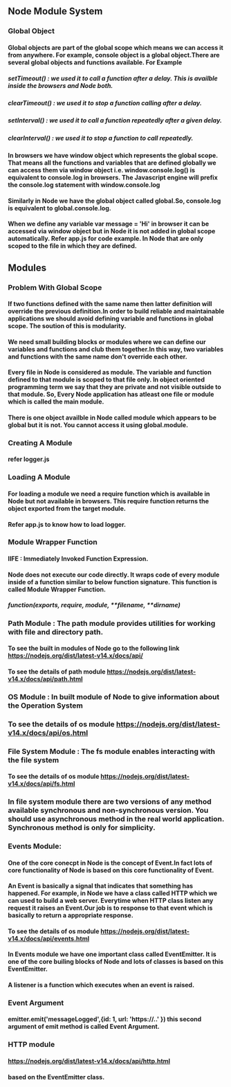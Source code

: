 ## Node Module System

### Global Object

#### Global objects are part of the global scope which means we can access it from anywhere. For example, console object is a global object.There are several global objects and functions available. For Example

##### setTimeout() : we used it to call a function after a delay. This is availble inside the browsers and Node both.

##### clearTimeout() : we used it to stop a function calling after a delay.

##### setInterval() : we used it to call a function repeatedly after a given delay.

##### clearInterval() : we used it to stop a function to call repeatedly.

#### In browsers we have window object which represents the global scope. That means all the functions and variables that are defined globally we can access them via window object i.e. window.console.log() is equivalent to console.log in browsers. The Javascript engine will prefix the console.log statement with window.console.log

#### Similarly in Node we have the global object called global.So, console.log is equivalent to global.console.log.

#### When we define any variable var message = 'Hi' in browser it can be accessed via window object but in Node it is not added in global scope automatically. Refer app.js for code example. In Node that are only scoped to the file in which they are defined.

## Modules

### Problem With Global Scope

#### If two functions defined with the same name then latter definition will override the previous definition.In order to build reliable and maintainable applications we should avoid defining variable and functions in global scope. The soution of this is modularity.

#### We need small building blocks or modules where we can define our variables and functions and club them together.In this way, two variables and functions with the same name don't override each other.

#### Every file in Node is considered as module. The variable and function defined to that module is scoped to that file only. In object oriented programming term we say that they are private and not visible outside to that module. So, Every Node application has atleast one file or module which is called the main module.

#### There is one object availble in Node called module which appears to be global but it is not. You cannot access it using global.module.

### Creating A Module

#### refer logger.js

### Loading A Module

#### For loading a module we need a require function which is available in Node but not available in browsers. This require function returns the object exported from the target module.

#### Refer app.js to know how to load logger.

### Module Wrapper Function

#### IIFE : Immediately Invoked Function Expression.

#### Node does not execute our code directly. It wraps code of every module inside of a function similar to below function signature. This function is called Module Wrapper Function.

##### function(exports, require, module, **filename, **dirname)

### Path Module : The path module provides utilities for working with file and directory path.

#### To see the built in modules of Node go to the following link https://nodejs.org/dist/latest-v14.x/docs/api/

#### To see the details of path module https://nodejs.org/dist/latest-v14.x/docs/api/path.html

### OS Module : In built module of Node to give information about the Operation System

### To see the details of os module https://nodejs.org/dist/latest-v14.x/docs/api/os.html

### File System Module : The fs module enables interacting with the file system

#### To see the details of os module https://nodejs.org/dist/latest-v14.x/docs/api/fs.html

### In file system module there are two versions of any method available synchronous and non-synchronous version. You should use asynchronous method in the real world application. Synchronous method is only for simplicity.

### Events Module:

#### One of the core conecpt in Node is the concept of Event.In fact lots of core functionality of Node is based on this core functionality of Event.

#### An Event is basically a signal that indicates that something has happened. For example, in Node we have a class called HTTP which we can used to build a web server. Everytime when HTTP class listen any request it raises an Event.Our job is to response to that event which is basically to return a appropriate response.

#### To see the details of os module https://nodejs.org/dist/latest-v14.x/docs/api/events.html

#### In Events module we have one important class called EventEmitter. It is one of the core builing blocks of Node and lots of classes is based on this EventEmitter.

#### A listener is a function which executes when an event is raised.

### Event Argument

#### emitter.emit('messageLogged',{id: 1, url: 'https://..' }) this second argument of emit method is called Event Argument.

### HTTP module

#### https://nodejs.org/dist/latest-v14.x/docs/api/http.html

#### based on the EventEmitter class.
